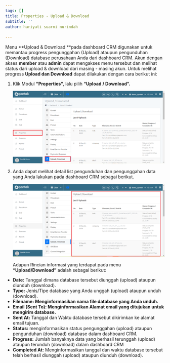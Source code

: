 ```yaml
---
tags: []
title: Properties - Upload & Download
subtitle: ''
author: hariyati suarni nurindah

---
```

Menu **Upload & Download **pada dashboard CRM digunakan untuk memantau progress pengunggahan (Upload) ataupun pengunduhan (Download) database perusahaan Anda dari dashboard CRM. Akun dengan akses **member** atau **admin** dapat mengakses menu tersebut dan melihat status dari upload & download dari masing - masing akun. Untuk melihat progress **Upload dan Download** dapat dilakukan dengan cara berikut ini:

1. Klik Modul **“Properties”,** lalu pilih **“Upload / Download”.**

   ![](/uploads/properties-download.PNG)
2. Anda dapat melihat detail list pengunduhan dan pengunggahan data yang Anda lakukan pada dashboard CRM sebagai berikut.

   ![](/uploads/properties-download1.PNG)

   Adapun Rincian informasi yang terdapat pada menu **“Upload/Download”** adalah sebagai berikut:

* **Date:** Tanggal dimana database tersebut diunggah (upload) ataupun diunduh (download).
* **Type:** Jenis/Tipe database yang Anda unggah (upload) ataupun unduh (download).
* **Filename: Menginformasikan nama file database yang Anda unduh.**
* **Email (Sent To): Menginformasikan Alamat email yang ditujukan untuk mengirim database.**
* **Sent At:** Tanggal dan Waktu database tersebut dikirimkan ke alamat email tujuan.
* **Status:** menginformasikan status pengunggahan (upload) ataupun pengunduhan (download) database dalam dashboard CRM.
* **Progress:** Jumlah banyaknya data yang berhasil terunggah (upload) ataupun terunduh (download) dalam dashboard CRM
* **Completed At:** Menginformasikan tanggal dan waktu database tersebut telah berhasil diunggah (upload) ataupun diunduh (download).